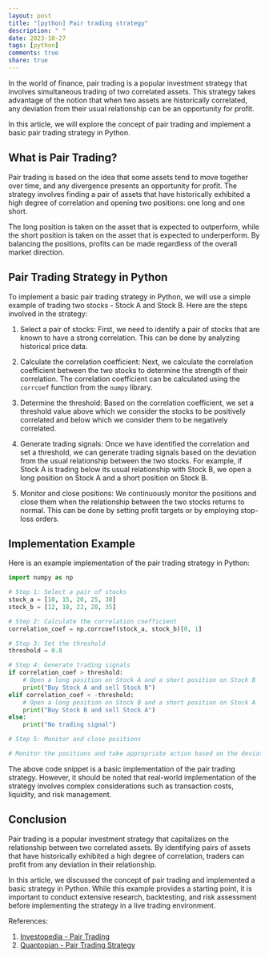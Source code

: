 ```yaml
---
layout: post
title: "[python] Pair trading strategy"
description: " "
date: 2023-10-27
tags: [python]
comments: true
share: true
---
```


In the world of finance, pair trading is a popular investment strategy that involves simultaneous trading of two correlated assets. This strategy takes advantage of the notion that when two assets are historically correlated, any deviation from their usual relationship can be an opportunity for profit.

In this article, we will explore the concept of pair trading and implement a basic pair trading strategy in Python.

## What is Pair Trading?

Pair trading is based on the idea that some assets tend to move together over time, and any divergence presents an opportunity for profit. The strategy involves finding a pair of assets that have historically exhibited a high degree of correlation and opening two positions: one long and one short.

The long position is taken on the asset that is expected to outperform, while the short position is taken on the asset that is expected to underperform. By balancing the positions, profits can be made regardless of the overall market direction.

## Pair Trading Strategy in Python

To implement a basic pair trading strategy in Python, we will use a simple example of trading two stocks - Stock A and Stock B. Here are the steps involved in the strategy:

1. Select a pair of stocks: First, we need to identify a pair of stocks that are known to have a strong correlation. This can be done by analyzing historical price data.

2. Calculate the correlation coefficient: Next, we calculate the correlation coefficient between the two stocks to determine the strength of their correlation. The correlation coefficient can be calculated using the `corrcoef` function from the `numpy` library.

3. Determine the threshold: Based on the correlation coefficient, we set a threshold value above which we consider the stocks to be positively correlated and below which we consider them to be negatively correlated.

4. Generate trading signals: Once we have identified the correlation and set a threshold, we can generate trading signals based on the deviation from the usual relationship between the two stocks. For example, if Stock A is trading below its usual relationship with Stock B, we open a long position on Stock A and a short position on Stock B.

5. Monitor and close positions: We continuously monitor the positions and close them when the relationship between the two stocks returns to normal. This can be done by setting profit targets or by employing stop-loss orders.

## Implementation Example

Here is an example implementation of the pair trading strategy in Python:

```python
import numpy as np

# Step 1: Select a pair of stocks
stock_a = [10, 15, 20, 25, 30]
stock_b = [12, 18, 22, 28, 35]

# Step 2: Calculate the correlation coefficient
correlation_coef = np.corrcoef(stock_a, stock_b)[0, 1]

# Step 3: Set the threshold
threshold = 0.8

# Step 4: Generate trading signals
if correlation_coef > threshold:
    # Open a long position on Stock A and a short position on Stock B
    print("Buy Stock A and sell Stock B")
elif correlation_coef < -threshold:
    # Open a long position on Stock B and a short position on Stock A
    print("Buy Stock B and sell Stock A")
else:
    print("No trading signal")

# Step 5: Monitor and close positions

# Monitor the positions and take appropriate action based on the deviation from the usual relationship

```

The above code snippet is a basic implementation of the pair trading strategy. However, it should be noted that real-world implementation of the strategy involves complex considerations such as transaction costs, liquidity, and risk management.

## Conclusion

Pair trading is a popular investment strategy that capitalizes on the relationship between two correlated assets. By identifying pairs of assets that have historically exhibited a high degree of correlation, traders can profit from any deviation in their relationship.

In this article, we discussed the concept of pair trading and implemented a basic strategy in Python. While this example provides a starting point, it is important to conduct extensive research, backtesting, and risk assessment before implementing the strategy in a live trading environment.

References:

1. [Investopedia - Pair Trading](https://www.investopedia.com/terms/p/pairtrade.asp)
2. [Quantopian - Pair Trading Strategy](https://www.quantopian.com/posts/pair-trading-strategy)